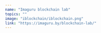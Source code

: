 ```yaml
---
name: "Imaguru blockchain lab"
topics: ""
image: "iblockchain/iblockchain.png"
link: "https://imaguru.by/blockchain-lab/"
---
```

